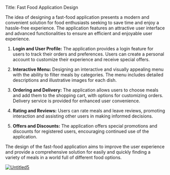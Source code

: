 Title: Fast Food Application Design

The idea of designing a fast-food application presents a modern and convenient solution for food enthusiasts seeking to save time and enjoy a hassle-free experience. The application features an attractive user interface and advanced functionalities to ensure an efficient and enjoyable user experience.

1. **Login and User Profile:**
   The application provides a login feature for users to track their orders and preferences. Users can create a personal account to customize their experience and receive special offers.

2. **Interactive Menu:**
   Designing an interactive and visually appealing menu with the ability to filter meals by categories. The menu includes detailed descriptions and illustrative images for each dish.

3. **Ordering and Delivery:**
   The application allows users to choose meals and add them to the shopping cart, with options for customizing orders. Delivery service is provided for enhanced user convenience.

4. **Rating and Reviews:**
   Users can rate meals and leave reviews, promoting interaction and assisting other users in making informed decisions.

5. **Offers and Discounts:**
   The application offers special promotions and discounts for registered users, encouraging continued use of the application.


The design of the fast-food application aims to improve the user experience and provide a comprehensive solution for easily and quickly finding a variety of meals in a world full of different food options.


<a href="https://ibb.co/xMpwrTb"><img src="https://i.ibb.co/gD5QcK8/Untitled5.png" alt="Untitled5" border="0"></a>
